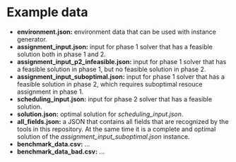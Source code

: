 <h1>Example data</h1>

 - <b>environment.json:</b> environment data that can be used with instance generator.
 - <b>assignment_input.json:</b> input for phase 1 solver that has a feasible solution both in phase 1 and 2.
 - <b>assignment_input_p2_infeasible.json:</b> input for phase 1 solver that has a feasible solution in phase 1, but no feasible solution in phase 2.
 - <b>assignment_input_suboptimal.json:</b> input for phase 1 solver that has a feasible solution in phase 2, which requires suboptimal resouce assignment in phase 1.
 - <b>scheduling_input.json:</b> input for phase 2 solver that has a feasible solution.
 - <b>solution.json:</b> optimal solution for <i>scheduling_input.json</i>.
 - <b>all_fields.json:</b> a JSON that contains all fields that are recognized by the tools in this repository. At the same time it is a complete and optimal solution of the <i>assignment_input_suboptimal.json</i> instance.
 - <b>benchmark_data.csv:</b> ...
 - <b>benchmark_data_bad.csv:</b> ...